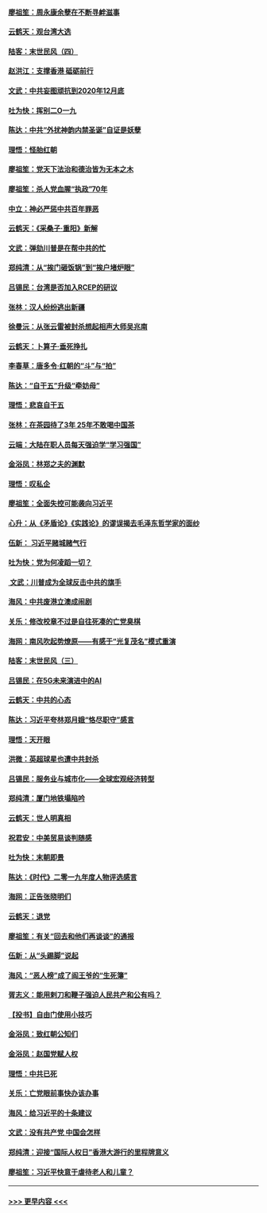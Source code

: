 #### [廖祖笙：周永康余孽在不断寻衅滋事](../pages/nsc993/n11751013.md?t=12290755) 
#### [云鹤天：观台湾大选](../pages/nsc993/n11751007.md?t=12290755) 
#### [陆客：末世民风（四）](../pages/nsc993/n11749203.md?t=12290755) 
#### [赵洪江：支撑香港 砥砺前行](../pages/nsc993/n11748482.md?t=12290755) 
#### [文武：中共妄图顽抗到2020年12月底](../pages/nsc993/n11748446.md?t=12290755) 
#### [吐为快：挥别二O一九](../pages/nsc993/n11748411.md?t=12290755) 
#### [陈达：中共“外扰神韵内禁圣诞”自证是妖孽](../pages/nsc993/n11748226.md?t=12290755) 
#### [理悟：怪胎红朝](../pages/nsc993/n11748206.md?t=12290755) 
#### [廖祖笙：党天下法治和德治皆为无本之木](../pages/nsc993/n11748135.md?t=12290755) 
#### [廖祖笙：杀人党血腥“执政”70年](../pages/nsc993/n11745144.md?t=12290755) 
#### [中立：神必严惩中共百年罪恶](../pages/nsc993/n11744970.md?t=12290755) 
#### [云鹤天：《采桑子‧重阳》新解](../pages/nsc993/n11744948.md?t=12290755) 
#### [文武：弹劾川普是在帮中共的忙](../pages/nsc993/n11744758.md?t=12290755) 
#### [郑纯清：从“挨门砸饭锅”到“挨户堵炉眼”](../pages/nsc993/n11744745.md?t=12290755) 
#### [吕锡民：台湾是否加入RCEP的研议](../pages/nsc993/n11744701.md?t=12290755) 
#### [张林：汉人纷纷逃出新疆](../pages/nsc993/n11743530.md?t=12290755) 
#### [徐曼沅：从张云雷被封杀想起相声大师吴兆南](../pages/nsc993/n11741816.md?t=12290755) 
#### [云鹤天：卜算子‧垂死挣扎](../pages/nsc993/n11739956.md?t=12290755) 
#### [李春草：唐多令‧红朝的“斗”与“拍”](../pages/nsc993/n11739830.md?t=12290755) 
#### [陈达：“自干五”升级“牵妨母”](../pages/nsc993/n11739724.md?t=12290755) 
#### [理悟：悲哀自干五](../pages/nsc993/n11739547.md?t=12290755) 
#### [张林：在茶园待了3年 25年不敢喝中国茶](../pages/nsc993/n11739240.md?t=12290755) 
#### [云端：大陆在职人员每天强迫学“学习强国”](../pages/nsc993/n11738735.md?t=12290755) 
#### [金浴凤：林郑之夫的渊默](../pages/nsc993/n11737735.md?t=12290755) 
#### [理悟：叹私企](../pages/nsc993/n11737715.md?t=12290755) 
#### [廖祖笙：全面失控可能袭向习近平](../pages/nsc993/n11737704.md?t=12290755) 
#### [心升：从《矛盾论》《实践论》的谬误揭去毛泽东哲学家的面纱](../pages/nsc993/n11736962.md?t=12290755) 
#### [伍新： 习近平赌城赌气行](../pages/nsc993/n11736929.md?t=12290755) 
#### [吐为快：党为何凌蹈一切？](../pages/nsc993/n11736915.md?t=12290755) 
#### [ 文武：川普成为全球反击中共的旗手](../pages/nsc993/n11736882.md?t=12290755) 
#### [海风：中共废港立澳成闹剧](../pages/nsc993/n11735857.md?t=12290755) 
#### [关乐：修改校章不过是自往死凑的亡党臭棋](../pages/nsc993/n11735097.md?t=12290755) 
#### [海网：南风吹起势燎原——有感于“光复茂名”模式重演](../pages/nsc993/n11732308.md?t=12290755) 
#### [陆客：末世民风（三）](../pages/nsc993/n11732211.md?t=12290755) 
#### [吕锡民：在5G未来演进中的AI](../pages/nsc993/n11730010.md?t=12290755) 
#### [云鹤天：中共的心态](../pages/nsc993/n11729906.md?t=12290755) 
#### [陈达：习近平夸林郑月娥“恪尽职守”感言](../pages/nsc993/n11729881.md?t=12290755) 
#### [理悟：天开眼](../pages/nsc993/n11729699.md?t=12290755) 
#### [洪微：英超球星也遭中共封杀](../pages/nsc993/n11727243.md?t=12290755) 
#### [吕锡民：服务业与城市化——全球宏观经济转型](../pages/nsc993/n11725845.md?t=12290755) 
#### [郑纯清：厦门地铁塌陷吟](../pages/nsc993/n11725813.md?t=12290755) 
#### [云鹤天：世人明真相](../pages/nsc993/n11725621.md?t=12290755) 
#### [祝君安：中美贸易谈判随感](../pages/nsc993/n11725609.md?t=12290755) 
#### [吐为快：末朝即景](../pages/nsc993/n11723365.md?t=12290755) 
#### [陈达：《时代》二零一九年度人物评选感言](../pages/nsc993/n11723337.md?t=12290755) 
#### [海网：正告张晓明们](../pages/nsc993/n11723228.md?t=12290755) 
#### [云鹤天：退党](../pages/nsc993/n11723056.md?t=12290755) 
#### [廖祖笙：有关“回去和他们再谈谈”的通报](../pages/nsc993/n11722442.md?t=12290755) 
#### [伍新：从“头踢脚”说起](../pages/nsc993/n11722429.md?t=12290755) 
#### [海风：“恶人榜”成了阎王爷的“生死簿”](../pages/nsc993/n11722272.md?t=12290755) 
#### [胥志义：能用剌刀和鞭子强迫人民共产和公有吗？](../pages/nsc993/n11720569.md?t=12290755) 
#### [【投书】自由门使用小技巧](../pages/nsc993/n11720180.md?t=12290755) 
#### [金浴凤：致红朝公知们](../pages/nsc993/n11720563.md?t=12290755) 
#### [金浴凤：赵国党赋人权](../pages/nsc993/n11720533.md?t=12290755) 
#### [理悟：中共已死](../pages/nsc993/n11720233.md?t=12290755) 
#### [关乐：亡党眼前事快办该办事](../pages/nsc993/n11719160.md?t=12290755) 
#### [海风：给习近平的十条建议](../pages/nsc993/n11717616.md?t=12290755) 
#### [文武：没有共产党 中国会怎样](../pages/nsc993/n11717584.md?t=12290755) 
#### [郑纯清：迎接“国际人权日”香港大游行的里程牌意义](../pages/nsc993/n11717417.md?t=12290755) 
#### [廖祖笙：习近平快意于虐待老人和儿童？](../pages/nsc993/n11715313.md?t=12290755) 

----
#### [ >>> 更早内容 <<< ](../indexes/nsc993-earlier.md)
